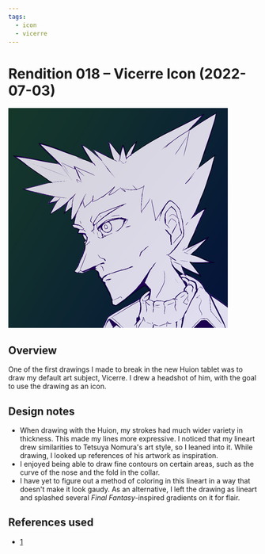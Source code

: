 ```yaml
---
tags:
  - icon
  - vicerre
---
```


# Rendition 018 – Vicerre Icon (2022-07-03)

<img src="assets/2022-07-03_image-031.png">

## Overview

One of the first drawings I made to break in the new Huion tablet was to draw my default art subject, Vicerre. I drew a headshot of him, with the goal to use the drawing as an icon.

## Design notes

- When drawing with the Huion, my strokes had much wider variety in thickness. This made my lines more expressive. I noticed that my lineart drew similarities to Tetsuya Nomura's art style, so I leaned into it. While drawing, I looked up references of his artwork as inspiration.
- I enjoyed being able to draw fine contours on certain areas, such as the curve of the nose and the fold in the collar.
- I have yet to figure out a method of coloring in this lineart in a way that doesn't make it look gaudy. As an alternative, I left the drawing as lineart and splashed several _Final Fantasy_-inspired gradients on it for flair.

## References used

- [1](https://twitter.com/ITumeta/status/1329072089345581060/photo/1)
